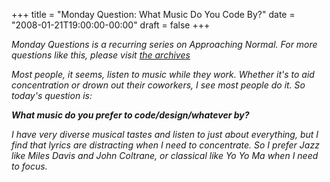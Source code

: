 +++
title = "Monday Question: What Music Do You Code By?"
date = "2008-01-21T19:00:00-00:00"
draft = false
+++

<i>Monday Questions is a recurring series on Approaching Normal. For
more questions like this, please visit [the
archives](http://www.approachingnormal.com/tags/questions.</i>)

Most people, it seems, listen to music while they work. Whether it's to
aid concentration or drown out their coworkers, I see most people do it.
So today's question is:

<b>What music do you prefer to code/design/whatever by?</b>

I have very diverse musical tastes and listen to just about everything,
but I find that lyrics are distracting when I need to concentrate. So I
prefer Jazz like Miles Davis and John Coltrane, or classical like Yo Yo
Ma when I need to focus.

